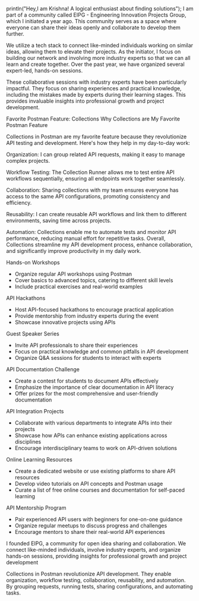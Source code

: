 println("Hey,I am Krishna! A logical enthusiast about finding solutions"); I am part of a community called EIPG - Engineering Innovation Projects Group, which I initiated a year ago. This community serves as a space where everyone can share their ideas openly and collaborate to develop them further.

We utilize a tech stack to connect like-minded individuals working on similar ideas, allowing them to elevate their projects. As the initiator, I focus on building our network and involving more industry experts so that we can all learn and create together. Over the past year, we have organized several expert-led, hands-on sessions.

These collaborative sessions with industry experts have been particularly impactful. They focus on sharing experiences and practical knowledge, including the mistakes made by experts during their learning stages. This provides invaluable insights into professional growth and project development.

Favorite Postman Feature: Collections Why Collections are My Favorite Postman Feature

Collections in Postman are my favorite feature because they revolutionize API testing and development. Here's how they help in my day-to-day work:

Organization: I can group related API requests, making it easy to manage complex projects.

Workflow Testing: The Collection Runner allows me to test entire API workflows sequentially, ensuring all endpoints work together seamlessly.

Collaboration: Sharing collections with my team ensures everyone has access to the same API configurations, promoting consistency and efficiency.

Reusability: I can create reusable API workflows and link them to different environments, saving time across projects.

Automation: Collections enable me to automate tests and monitor API performance, reducing manual effort for repetitive tasks. Overall, Collections streamline my API development process, enhance collaboration, and significantly improve productivity in my daily work.

Hands-on Workshops

- Organize regular API workshops using Postman
- Cover basics to advanced topics, catering to different skill levels
- Include practical exercises and real-world examples

API Hackathons

- Host API-focused hackathons to encourage practical application
- Provide mentorship from industry experts during the event
- Showcase innovative projects using APIs

Guest Speaker Series

- Invite API professionals to share their experiences
- Focus on practical knowledge and common pitfalls in API development
- Organize Q&A sessions for students to interact with experts

API Documentation Challenge

- Create a contest for students to document APIs effectively
- Emphasize the importance of clear documentation in API literacy
- Offer prizes for the most comprehensive and user-friendly documentation

API Integration Projects

- Collaborate with various departments to integrate APIs into their projects
- Showcase how APIs can enhance existing applications across disciplines
- Encourage interdisciplinary teams to work on API-driven solutions

Online Learning Resources

- Create a dedicated website or use existing platforms to share API resources
- Develop video tutorials on API concepts and Postman usage
- Curate a list of free online courses and documentation for self-paced learning

API Mentorship Program

- Pair experienced API users with beginners for one-on-one guidance
- Organize regular meetups to discuss progress and challenges
- Encourage mentors to share their real-world API experiences






I founded EIPG, a community for open idea sharing and collaboration. We connect like-minded individuals, involve industry experts, and organize hands-on sessions, providing insights for professional growth and project development

Collections in Postman revolutionize API development. They enable organization, workflow testing, collaboration, reusability, and automation. By grouping requests, running tests, sharing configurations, and automating tasks.